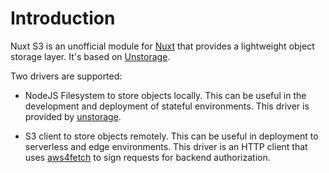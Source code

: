 # Introduction

Nuxt S3 is an unofficial module for [Nuxt](https://nuxt.com) that provides a lightweight object storage layer. It's based on [Unstorage](https://unstorage.unjs.io/).

Two drivers are supported:

- NodeJS Filesystem to store objects locally. This can be useful in the development and deployment of stateful environments. This driver is provided by [unstorage](https://unstorage.unjs.io/drivers/fs).

- S3 client to store objects remotely. This can be useful in deployment to serverless and edge environments. This driver is an HTTP client that uses [aws4fetch](https://github.com/mhart/aws4fetch) to sign requests for backend authorization.
